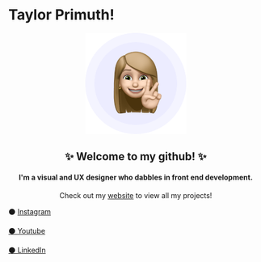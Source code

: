 # Taylor Primuth!

<div align="center">
  <img width="200px" src="img/memoji.png"/>
</div>

<h2 align="center">✨ Welcome to my github! ✨</h2>
<h4 align="center">I'm a visual and UX designer who dabbles in front end development.</h3>
<p align="center">Check out my <a href="https://tprimuth.github.io" target="_blank">website</a> to view all my projects!</p>

<p> ⚫️ <a href="https://www.instagram.com/taylor.primuth.designs/" target="_blank">Instagram </p> 
<p> ⚫️ <a href="https://www.youtube.com/channel/UCOEWqZZwhHnwIUYQbqFx4ww" target="_blank">Youtube</p> 
<p> ⚫️ <a href="https://www.linkedin.com/in/taylorprimuth/" target="_blank">LinkedIn </p> 
